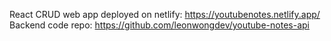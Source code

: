React CRUD web app deployed on netlify: https://youtubenotes.netlify.app/
Backend code repo: https://github.com/leonwongdev/youtube-notes-api
